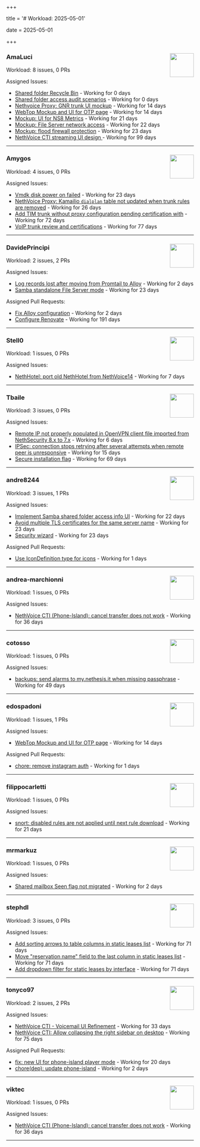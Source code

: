 +++

title = '# Workload: 2025-05-01'

date = 2025-05-01

+++

### AmaLuci <img src='https://avatars.githubusercontent.com/u/166636295?v=4&s=64' width='64' height='64' style='float:right;' /> ###
Workload: 8 issues, 0 PRs


Assigned Issues:
- [Shared folder Recycle Bin](https://github.com/NethServer/dev/issues/7435) - Working for 0 days
- [Shared folder access audit scenarios](https://github.com/NethServer/dev/issues/7434) - Working for 0 days
- [Nethvoice Proxy: GNR trunk UI mockup](https://github.com/NethServer/dev/issues/7411) - Working for 14 days
- [WebTop Mockup and UI for OTP page](https://github.com/NethServer/dev/issues/7410) - Working for 14 days
- [Mockup: UI for NS8 Metrics](https://github.com/NethServer/dev/issues/7395) - Working for 21 days
- [Mockup: File Server network access](https://github.com/NethServer/dev/issues/7389) - Working for 22 days
- [Mockup: flood firewall protection](https://github.com/NethServer/nethsecurity/issues/1160) - Working for 23 days
- [NethVoice CTI streaming UI design ](https://github.com/NethServer/dev/issues/7272) - Working for 99 days
---

### Amygos <img src='https://avatars.githubusercontent.com/u/510232?v=4&s=64' width='64' height='64' style='float:right;' /> ###
Workload: 4 issues, 0 PRs


Assigned Issues:
- [Vmdk disk power on failed](https://github.com/NethServer/dev/issues/7380) - Working for 23 days
- [NethVoice Proxy: Kamailio `dialplan` table not updated when trunk rules are removed](https://github.com/NethServer/dev/issues/7379) - Working for 26 days
- [Add TIM trunk without proxy configuration pending certification with](https://github.com/NethServer/dev/issues/7321) - Working for 72 days
- [VoIP trunk review and certifications](https://github.com/NethServer/dev/issues/7310) - Working for 77 days
---

### DavidePrincipi <img src='https://avatars.githubusercontent.com/u/2920838?v=4&s=64' width='64' height='64' style='float:right;' /> ###
Workload: 2 issues, 2 PRs


Assigned Issues:
- [Log records lost after moving from Promtail to Alloy](https://github.com/NethServer/dev/issues/7429) - Working for 2 days
- [Samba standalone File Server mode](https://github.com/NethServer/dev/issues/7384) - Working for 23 days

Assigned Pull Requests:
- [Fix Alloy configuration](https://github.com/NethServer/ns8-core/pull/870) - Working for 2 days
- [Configure Renovate](https://github.com/NethServer/ns8-passbolt/pull/1) - Working for 191 days
---

### Stell0 <img src='https://avatars.githubusercontent.com/u/4547897?v=4&s=64' width='64' height='64' style='float:right;' /> ###
Workload: 1 issues, 0 PRs


Assigned Issues:
- [NethHotel: port old NethHotel from NethVoice14](https://github.com/NethServer/dev/issues/7425) - Working for 7 days
---

### Tbaile <img src='https://avatars.githubusercontent.com/u/8052641?v=4&s=64' width='64' height='64' style='float:right;' /> ###
Workload: 3 issues, 0 PRs


Assigned Issues:
- [Remote IP not properly populated in OpenVPN client file imported from NethSecurity 8.x to 7.x](https://github.com/NethServer/nethsecurity/issues/1188) - Working for 6 days
- [IPSec: connection stops retrying after several attempts when remote peer is unresponsive](https://github.com/NethServer/nethsecurity/issues/1179) - Working for 15 days
- [Secure installation flag](https://github.com/NethServer/nethsecurity/issues/1088) - Working for 69 days
---

### andre8244 <img src='https://avatars.githubusercontent.com/u/4612169?v=4&s=64' width='64' height='64' style='float:right;' /> ###
Workload: 3 issues, 1 PRs


Assigned Issues:
- [Implement Samba shared folder access info UI](https://github.com/NethServer/dev/issues/7394) - Working for 22 days
- [Avoid multiple TLS certificates for the same server name](https://github.com/NethServer/dev/issues/7383) - Working for 23 days
- [Security wizard](https://github.com/NethServer/nethsecurity/issues/1157) - Working for 23 days

Assigned Pull Requests:
- [Use IconDefinition type for icons](https://github.com/nethesis/vue-components/pull/84) - Working for 1 days
---

### andrea-marchionni <img src='https://avatars.githubusercontent.com/u/6448460?v=4&s=64' width='64' height='64' style='float:right;' /> ###
Workload: 1 issues, 0 PRs


Assigned Issues:
- [NethVoice CTI (Phone-Island): cancel transfer does not work](https://github.com/NethServer/dev/issues/7358) - Working for 36 days
---

### cotosso <img src='https://avatars.githubusercontent.com/u/7226896?v=4&s=64' width='64' height='64' style='float:right;' /> ###
Workload: 1 issues, 0 PRs


Assigned Issues:
- [backups: send alarms to my.nethesis.it when missing passphrase](https://github.com/NethServer/nethsecurity/issues/1119) - Working for 49 days
---

### edospadoni <img src='https://avatars.githubusercontent.com/u/6152486?v=4&s=64' width='64' height='64' style='float:right;' /> ###
Workload: 1 issues, 1 PRs


Assigned Issues:
- [WebTop Mockup and UI for OTP page](https://github.com/NethServer/dev/issues/7410) - Working for 14 days

Assigned Pull Requests:
- [chore: remove instagram auth](https://github.com/nethesis/icaro/pull/198) - Working for 1 days
---

### filippocarletti <img src='https://avatars.githubusercontent.com/u/106798?v=4&s=64' width='64' height='64' style='float:right;' /> ###
Workload: 1 issues, 0 PRs


Assigned Issues:
- [snort: disabled rules are not applied until next rule download](https://github.com/NethServer/nethsecurity/issues/1165) - Working for 21 days
---

### mrmarkuz <img src='https://avatars.githubusercontent.com/u/31746411?v=4&s=64' width='64' height='64' style='float:right;' /> ###
Workload: 1 issues, 0 PRs


Assigned Issues:
- [Shared mailbox Seen flag not migrated](https://github.com/NethServer/dev/issues/7428) - Working for 2 days
---

### stephdl <img src='https://avatars.githubusercontent.com/u/3164851?v=4&s=64' width='64' height='64' style='float:right;' /> ###
Workload: 3 issues, 0 PRs


Assigned Issues:
- [Add sorting arrows to table columns in static leases list](https://github.com/NethServer/nethsecurity/issues/1087) - Working for 71 days
- [Move "reservation name" field to the last column in static leases list](https://github.com/NethServer/nethsecurity/issues/1086) - Working for 71 days
- [Add dropdown filter for static leases by interface](https://github.com/NethServer/nethsecurity/issues/1085) - Working for 71 days
---

### tonyco97 <img src='https://avatars.githubusercontent.com/u/36625268?v=4&s=64' width='64' height='64' style='float:right;' /> ###
Workload: 2 issues, 2 PRs


Assigned Issues:
- [NethVoice CTI - Voicemail UI Refinement](https://github.com/NethServer/dev/issues/7368) - Working for 33 days
- [NethVoice CTI: Allow collapsing the right sidebar on desktop](https://github.com/NethServer/dev/issues/7317) - Working for 75 days

Assigned Pull Requests:
- [fix: new UI for phone-island player mode](https://github.com/nethesis/phone-island/pull/93) - Working for 20 days
- [chore(dep): update phone-island](https://github.com/NethServer/nethlink/pull/62) - Working for 2 days
---

### viktec <img src='https://avatars.githubusercontent.com/u/48328088?v=4&s=64' width='64' height='64' style='float:right;' /> ###
Workload: 1 issues, 0 PRs


Assigned Issues:
- [NethVoice CTI (Phone-Island): cancel transfer does not work](https://github.com/NethServer/dev/issues/7358) - Working for 36 days
---

